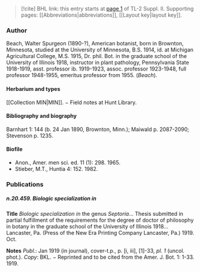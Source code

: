 > [!cite] BHL link: this entry starts at [page 1](https://www.biodiversitylibrary.org/item/103859#page/11/mode/1up) of TL-2 Suppl. II.
> Supporting pages: [[Abbreviations|abbreviations]], [[Layout key|layout key]].

### Author

Beach, Walter Spurgeon (1890-?), American botanist, born in Brownton, Minnesota, studied at the University of Minnesota, B.S. 1914, id. at Michigan Agricultural College, M.S. 1915, Dr. phil. Bot. in the graduate school of the University of Illinois 1918, instructor in plant pathology, Pennsylvania State 1918-1919, asst. professor ib. 1919-1923, assoc. professor 1923-1948, full professor 1948-1955, emeritus professor from 1955. (*Beach*).

#### Herbarium and types

[[Collection MIN|MIN]]. − Field notes at Hunt Library.

#### Bibliography and biography

Barnhart 1: 144 (b. 24 Jan 1890, Brownton, Minn.); Maiwald p. 2087-2090; Stevenson p. 1235.

#### Biofile

- Anon., Amer. men sci. ed. 11 (1): 298. 1965.
- Stieber, M.T., Huntia 4: 152. 1982.

### Publications

##### n.20.459. Biologic specialization in

**Title**
*Biologic specialization in* the genus *Septoria*... Thesis submitted in partial fulfillment of the requirements for the degree of doctor of philosophy in botany in the graduate school of the University of Illinois 1918... Lancaster, Pa. (Press of the New Era Printing Company Lancaster, Pa.) 1919. Oct.

**Notes**
*Publ*.: Jan 1919 (in journal), cover-t.p., p. \[i, iii\], \[1\]-33, *pl. 1* (uncol. phot.). *Copy*: BKL. − Reprinted and to be cited from the Amer. J. Bot. 1: 1-33. 1919.

